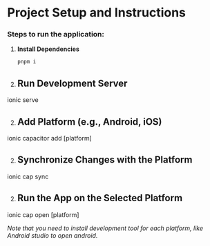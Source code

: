 # Project Setup and Instructions

### Steps to run the application:

1. **Install Dependencies**
   ```bash
   pnpm i

2. ## Run Development Server
  ionic serve

2. ## Add Platform (e.g., Android, iOS)
  ionic capacitor add [platform]

2. ## Synchronize Changes with the Platform
  ionic cap sync

2. ## Run the App on the Selected Platform
  ionic cap open [platform]

*Note that you need to install development tool for each platform, like Android studio to open android.*
